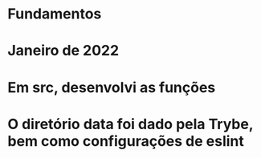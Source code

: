 # Fundamentos

# Janeiro de 2022

# Em src, desenvolvi as funções

# O diretório data foi dado pela Trybe, bem como configurações de eslint